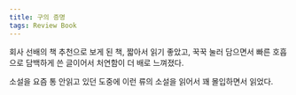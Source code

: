 ```yaml
---
title: 구의 증명
tags: Review Book
---
```


회사 선배의 책 추천으로 보게 된 책, 짧아서 읽기 좋았고, 꾹꾹 눌러 담으면서 빠른 호흡으로 담백하게 쓴 글이어서 처연함이 더 배로 느껴졌다.

소설을 요즘 통 안읽고 있던 도중에 이런 류의 소설을 읽어서 꽤 몰입하면서 읽었다.